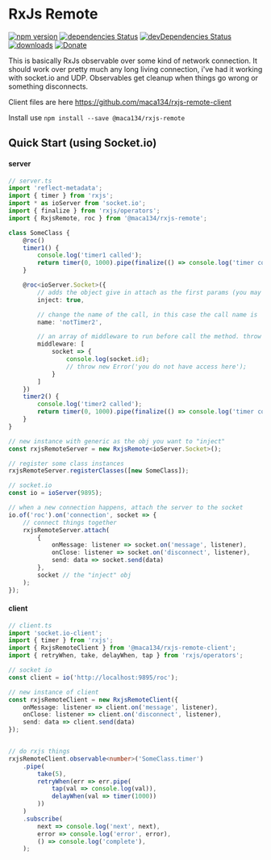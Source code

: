 # RxJs Remote

[![npm version](https://badge.fury.io/js/%40maca134%2Frxjs-remote.svg)](https://badge.fury.io/js/%40maca134%2Frxjs-remote)
[![dependencies Status](https://david-dm.org/maca134/rxjs-remote/status.svg)](https://david-dm.org/maca134/rxjs-remote)
[![devDependencies Status](https://david-dm.org/maca134/rxjs-remote/dev-status.svg)](https://david-dm.org/maca134/rxjs-remote?type=dev)
[![downloads](https://img.shields.io/npm/dm/@maca134/rxjs-remote)](https://www.npmjs.com/package/@maca134/rxjs-remote)
[![Donate](https://img.shields.io/badge/Donate-PayPal-green.svg)](https://www.paypal.me/maca134)


This is basically RxJs observable over some kind of network connection. It should work over pretty much any long living connection, i've had it working with socket.io and UDP. Observables get cleanup when things go wrong or something disconnects.

Client files are here https://github.com/maca134/rxjs-remote-client

Install use `npm install --save @maca134/rxjs-remote`

## Quick Start (using Socket.io)

#### server
```typescript
// server.ts
import 'reflect-metadata';
import { timer } from 'rxjs';
import * as ioServer from 'socket.io';
import { finalize } from 'rxjs/operators';
import { RxjsRemote, roc } from '@maca134/rxjs-remote';

class SomeClass {
	@roc()
	timer1() {
		console.log('timer1 called');
		return timer(0, 1000).pipe(finalize(() => console.log('timer complete')));
	}

	@roc<ioServer.Socket>({
		// adds the object give in attach as the first params (you may need the socket for something?)
		inject: true, 

		// change the name of the call, in this case the call name is 'SomeClass.notTimer3'
		name: 'notTimer2', 

		// an array of middleware to run before call the method. throw something to prevent the call
		middleware: [ 
			socket => {
				console.log(socket.id);
				// throw new Error('you do not have access here');
			}
		]
	})
	timer2() {
		console.log('timer2 called');
		return timer(0, 1000).pipe(finalize(() => console.log('timer complete')));
	}
}

// new instance with generic as the obj you want to "inject"
const rxjsRemoteServer = new RxjsRemote<ioServer.Socket>(); 

// register some class instances
rxjsRemoteServer.registerClasses([new SomeClass]); 

// socket.io
const io = ioServer(9895);

// when a new connection happens, attach the server to the socket
io.of('roc').on('connection', socket => {
	// connect things together
	rxjsRemoteServer.attach(
		{
			onMessage: listener => socket.on('message', listener),
			onClose: listener => socket.on('disconnect', listener),
			send: data => socket.send(data)
		}, 
		socket // the "inject" obj
	);
});
```

#### client
```typescript
// client.ts
import 'socket.io-client';
import { timer } from 'rxjs';
import { RxjsRemoteClient } from '@maca134/rxjs-remote-client';
import { retryWhen, take, delayWhen, tap } from 'rxjs/operators';

// socket io
const client = io('http://localhost:9895/roc');

// new instance of client
const rxjsRemoteClient = new RxjsRemoteClient({
	onMessage: listener => client.on('message', listener),
	onClose: listener => client.on('disconnect', listener),
	send: data => client.send(data)
});


// do rxjs things
rxjsRemoteClient.observable<number>('SomeClass.timer')
	.pipe(
		take(5),
		retryWhen(err => err.pipe(
			tap(val => console.log(val)),
			delayWhen(val => timer(1000))
		))
	)
	.subscribe(
		next => console.log('next', next),
		error => console.log('error', error),
		() => console.log('complete'),
	);
```

